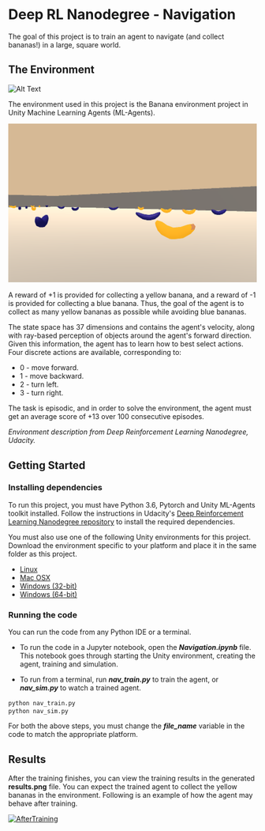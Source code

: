 # Deep RL Nanodegree - Navigation

The goal of this project is to train an agent to navigate (and collect bananas!) in a large, square world. 

## The Environment

![Alt Text](banana_anim.gif)

The environment used in this project is the Banana environment project in Unity Machine Learning Agents (ML-Agents).

![Banana_animation](banana_env_image.png)

A reward of +1 is provided for collecting a yellow banana, and a reward of -1 is provided for collecting a blue banana. Thus, the goal of the agent is to collect as many yellow bananas as possible while avoiding blue bananas.

The state space has 37 dimensions and contains the agent's velocity, along with ray-based perception of objects around the agent's forward direction. Given this information, the agent has to learn how to best select actions. Four discrete actions are available, corresponding to:

* 0 - move forward.
* 1 - move backward.
* 2 - turn left.
* 3 - turn right.

The task is episodic, and in order to solve the environment, the agent must get an average score of +13 over 100 consecutive episodes.

*Environment description from Deep Reinforcement Learning Nanodegree, Udacity.*

## Getting Started

### Installing dependencies

To run this project, you must have Python 3.6, Pytorch and Unity ML-Agents toolkit installed. Follow the instructions in Udacity's [Deep Reinforcement Learning Nanodegree repository](https://github.com/udacity/deep-reinforcement-learning#dependencies) to install the required dependencies.

You must also use one of the following Unity environments for this project. Download the environment specific to your platform and place it in the same folder as this project.

* [Linux](https://s3-us-west-1.amazonaws.com/udacity-drlnd/P1/Banana/Banana_Linux.zip)
* [Mac OSX](https://s3-us-west-1.amazonaws.com/udacity-drlnd/P1/Banana/Banana.app.zip)
* [Windows (32-bit)](https://s3-us-west-1.amazonaws.com/udacity-drlnd/P1/Banana/Banana_Windows_x86.zip)
* [Windows (64-bit)](https://s3-us-west-1.amazonaws.com/udacity-drlnd/P1/Banana/Banana_Windows_x86_64.zip)

### Running the code

You can run the code from any Python IDE or a terminal. 

* To run the code in a Jupyter notebook, open the ***Navigation.ipynb*** file. This notebook goes through starting the Unity environment, creating the agent, training and simulation.

* To run from a terminal, run ***nav_train.py*** to train the agent, or ***nav_sim.py*** to watch a trained agent.
<pre><code>python nav_train.py
python nav_sim.py
</code></pre>

For both the above steps, you must change the ***file_name*** variable in the code to match the appropriate platform.


## Results

After the training finishes, you can view the training results in the generated **results.png** file. You can expect the trained agent to collect the yellow bananas in the environment. Following is an example of how the agent may behave after training.

[![AfterTraining](https://img.youtube.com/vi/xarV4i3wmVo/0.jpg)](https://www.youtube.com/watch?v=xarV4i3wmVo)
